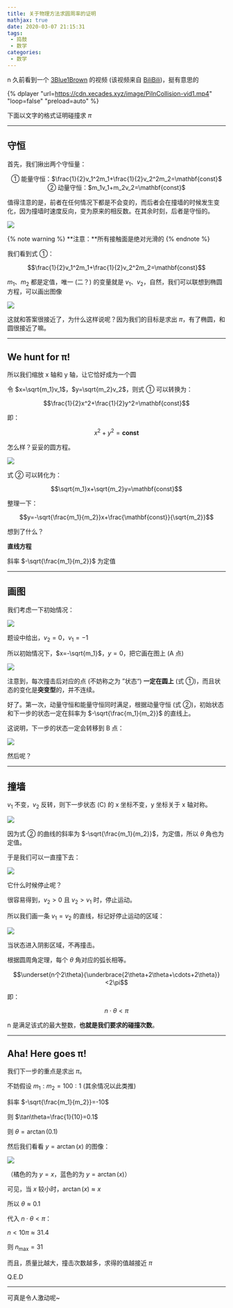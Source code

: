 ```yaml
---
title: 关于物理方法求圆周率的证明
mathjax: true
date: 2020-03-07 21:15:31
tags:
 - 捣鼓
 - 数学
categories:
 - 数学
---
```


n 久前看到一个 [3Blue1Brown](https://space.bilibili.com/88461692) 的视频 (该视频来自 [BiliBili](https://www.bilibili.com/video/av40873215))，挺有意思的

{% dplayer "url=https://cdn.xecades.xyz/image/PiInCollision-vid1.mp4" "loop=false" "preload=auto" %}

下面以文字的格式证明碰撞求 $\pi$

<!-- more -->

---

## 守恒

首先，我们揪出两个守恒量：

<center>① 能量守恒：$\frac{1}{2}v_1^2m_1+\frac{1}{2}v_2^2m_2=\mathbf{const}$</center>

<center>② 动量守恒：$m_1v_1+m_2v_2=\mathbf{const}$</center>

值得注意的是，前者在任何情况下都是不会变的，而后者会在撞墙的时候发生变化，因为撞墙时速度反向，变为原来的相反数。在其余时刻，后者是守恒的。

![](https://cdn.xecades.xyz/image/PiInCollision-pic2.png)

{% note warning %}
**注意：**所有接触面是绝对光滑的
{% endnote %}

我们看到式 ①：

$$\frac{1}{2}v_1^2m_1+\frac{1}{2}v_2^2m_2=\mathbf{const}$$

$m_1$、$m_2$ 都是定值，唯一 (二？) 的变量就是 $v_1$、$v_2$，自然，我们可以联想到椭圆方程，可以画出图像

![](https://cdn.xecades.xyz/image/PiInCollision-pic3.png)

这就和答案很接近了，为什么这样说呢？因为我们的目标是求出 $\pi$，有了椭圆，和圆很接近了嘛。

---

## We hunt for π!

所以我们缩放 x 轴和 y 轴，让它恰好成为一个圆

令 $x=\sqrt{m_1}v_1$，$y=\sqrt{m_2}v_2$，则式 ① 可以转换为：

$$\frac{1}{2}x^2+\frac{1}{2}y^2=\mathbf{const}$$

即：

$$x^2+y^2=\mathbf{const}$$

怎么样？妥妥的圆方程。

![](https://cdn.xecades.xyz/image/PiInCollision-pic4.png)

式 ② 可以转化为：

$$\sqrt{m_1}x+\sqrt{m_2}y=\mathbf{const}$$

整理一下：

$$y=-\sqrt{\frac{m_1}{m_2}}x+\frac{\mathbf{const}}{\sqrt{m_2}}$$

想到了什么？

**直线方程**

斜率 $-\sqrt{\frac{m_1}{m_2}}$ 为定值

---

## 画图

我们考虑一下初始情况：

![](https://cdn.xecades.xyz/image/PiInCollision-pic5.png)

题设中给出，$v_2=0$，$v_1=-1$

所以初始情况下，$x=-\sqrt{m_1}$，$y=0$，把它画在图上 (A 点)

![](https://cdn.xecades.xyz/image/PiInCollision-pic6.png)

注意到，每次撞击后对应的点 (不妨称之为 ”状态“) **一定在圆上** (式 ①)，而且状态的变化是**突变型**的，并不连续。

好了。第一次，动量守恒和能量守恒同时满足，根据动量守恒 (式 ②)，初始状态和下一步的状态一定在斜率为 $-\sqrt{\frac{m_1}{m_2}}$ 的直线上。

这说明，下一步的状态一定会转移到 B 点：


![](https://cdn.xecades.xyz/image/PiInCollision-pic7.png)

然后呢？

---

## 撞墙

$v_1$ 不变，$v_2$ 反转，则下一步状态 (C) 的 x 坐标不变，y 坐标关于 x 轴对称。

![](https://cdn.xecades.xyz/image/PiInCollision-pic8.png)

因为式 ② 的曲线的斜率为 $-\sqrt{\frac{m_1}{m_2}}$，为定值，所以 $\theta$ 角也为定值。

于是我们可以一直撞下去：

![](https://cdn.xecades.xyz/image/PiInCollision-pic9.png)

它什么时候停止呢？

很容易得到，$v_2>0$ 且 $v_2>v_1$ 时，停止运动。

所以我们画一条 $v_1=v_2$ 的直线，标记好停止运动的区域：

![](https://cdn.xecades.xyz/image/PiInCollision-pic10.png)

当状态进入阴影区域，不再撞击。

根据圆周角定理，每个 $\theta$ 角对应的弧长相等。

$$\underset{n个2\theta}{\underbrace{2\theta+2\theta+\cdots+2\theta}}<2\pi$$

即：

$$n\cdot\theta<\pi$$

n 是满足该式的最大整数，**也就是我们要求的碰撞次数**。

---

## Aha! Here goes π!

我们下一步的重点是求出 $\pi$。

不妨假设 $m_1:m_2=100:1$ (其余情况以此类推)

斜率 $-\sqrt{\frac{m_1}{m_2}}=-10$

则 $\tan\theta=\frac{1}{10}=0.1$

则 $\theta=\arctan(0.1)$

然后我们看看 $y=\arctan(x)$ 的图像：

![](https://cdn.xecades.xyz/image/PiInCollision-pic11.png)

（橘色的为 $y=x$，蓝色的为 $y=\arctan(x)$）

可见，当 $x$ 较小时，$\arctan(x)\approx x$

所以 $\theta\approx0.1$

代入 $n\cdot\theta<\pi$：

$n<10\pi\approx31.4$

则 $n_{\max}=31$

而且，质量比越大，撞击次数越多，求得的值越接近 $\pi$

Q.E.D

---

可真是令人激动呢~